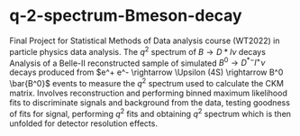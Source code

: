 # q-2-spectrum-Bmeson-decay
Final Project for Statistical Methods of Data analysis course (WT2022) in particle physics data analysis. 
The $q^2$ spectrum of $B \rightarrow D* l \nu$ decays 
Analysis of a Belle-II reconstructed sample of simulated $B^0 \rightarrow D^{*-} l^+  \nu$ decays produced from $e^+ e^- \rightarrow \Upsilon (4S) \rightarrow B^0 \bar{B^0}$ events to measure the $q^2$ spectrum used to calculate the CKM matrix. 
Involves reconstruction and performing binned maximum likelihood fits to discriminate signals and background from the data, testing goodness of fits for signal, performing $q^2$ fits and obtaining $q^2$ spectrum which is then unfolded for detector resolution effects. 
